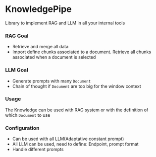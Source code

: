 # KnowledgePipe
Library to implement RAG and LLM in all your internal tools
### RAG Goal
- Retrieve and merge all data
- Import define chunks associated to a document. Retrieve all chunks associated when a document is selected
### LLM Goal
- Generate prompts with many `Document`
- Chain of thought if `Document` are too big for the window context

### Usage
The Knowledge can be used with RAG system or with the definition of which `Document` to use

### Configuration
- Can be used with all LLM(Adaptative constant prompt)
- All LLM can be used, need to define: Endpoint, prompt format
- Handle different prompts